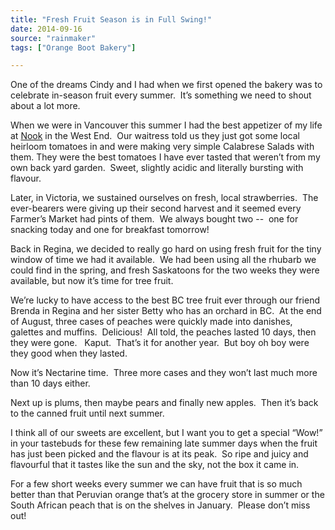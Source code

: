 ```yaml
---
title: "Fresh Fruit Season is in Full Swing!"
date: 2014-09-16
source: "rainmaker"
tags: ["Orange Boot Bakery"]

---
```



One of the dreams Cindy and I had when we first opened the bakery was to celebrate in-season fruit every summer.  It’s something we need to shout about a lot more.

When we were in Vancouver this summer I had the best appetizer of my life at [Nook](http://nookrestaurant.ca/) in the West End.  Our waitress told us they just got some local heirloom tomatoes in and were making very simple Calabrese Salads with them. They were the best tomatoes I have ever tasted that weren’t from my own back yard garden.  Sweet, slightly acidic and literally bursting with flavour.

Later, in Victoria, we sustained ourselves on fresh, local strawberries.  The ever-bearers were giving up their second harvest and it seemed every Farmer’s Market had pints of them.  We always bought two --  one for snacking today and one for breakfast tomorrow!

Back in Regina, we decided to really go hard on using fresh fruit for the tiny window of time we had it available.  We had been using all the rhubarb we could find in the spring, and fresh Saskatoons for the two weeks they were available, but now it’s time for tree fruit.

We’re lucky to have access to the best BC tree fruit ever through our friend Brenda in Regina and her sister Betty who has an orchard in BC.  At the end of August, three cases of peaches were quickly made into danishes, galettes and muffins.  Delicious!  All told, the peaches lasted 10 days, then they were gone.   Kaput.  That’s it for another year.  But boy oh boy were they good when they lasted.

Now it’s Nectarine time.  Three more cases and they won’t last much more than 10 days either.

Next up is plums, then maybe pears and finally new apples.  Then it’s back to the canned fruit until next summer.

I think all of our sweets are excellent, but I want you to get a special “Wow!” in your tastebuds for these few remaining late summer days when the fruit has just been picked and the flavour is at its peak.  So ripe and juicy and flavourful that it tastes like the sun and the sky, not the box it came in.

For a few short weeks every summer we can have fruit that is so much better than that Peruvian orange that’s at the grocery store in summer or the South African peach that is on the shelves in January.  Please don’t miss out!

 

